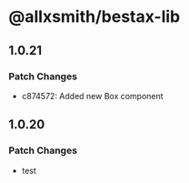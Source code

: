 # @allxsmith/bestax-lib

## 1.0.21

### Patch Changes

- c874572: Added new Box component

## 1.0.20

### Patch Changes

- test
